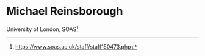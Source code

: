 # Michael Reinsborough

University of London, SOAS[^1]
[^1]: https://www.soas.ac.uk/staff/staff150473.php